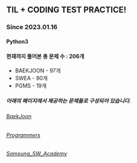 ## TIL + CODING TEST PRACTICE!
### Since 2023.01.16
#### Python3
#### 현재까지 풀어본 총 문제 수 : 206개
- BAEKJOON - 97개
- SWEA - 90개
- PGMS - 19개

##### 아래의 페이지에서 제공하는 문제들로 구성되어 있습니다.
###### [BaekJoon](https://www.acmicpc.net/)  
###### [Programmers](https://programmers.co.kr/)  
###### [Samsung_SW_Academy](https://swexpertacademy.com/main/main.do)  
